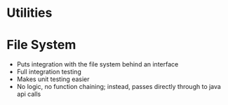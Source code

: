 Utilities
===

File System
===

- Puts integration with the file system behind an interface
- Full integration testing
- Makes unit testing easier
- No logic, no function chaining; instead, passes directly through to java api calls

